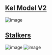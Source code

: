 ## [Kel Model V2](https://discord.com/channels/512287844258021376/1132040858343059638/1198009767197675540)
![image](https://github.com/SleepDeprivedGaming/voicesoftheprinter/assets/155120018/a4cf60e2-b27c-4bc8-9fe7-05cb3e6138b9)
## [Stalkers](https://discord.com/channels/512287844258021376/1132040858343059638/1198386385590173787)
![image](https://github.com/SleepDeprivedGaming/voicesoftheprinter/assets/155120018/70524697-8315-45eb-b7cd-3be6a15a43ee)
![image](https://github.com/SleepDeprivedGaming/voicesoftheprinter/assets/155120018/d5032007-e795-48d9-a753-b32f7b010745)
